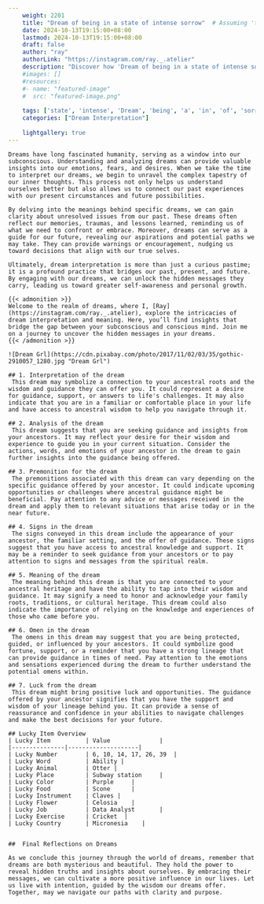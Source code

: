 ```yaml
---
    weight: 2201
    title: "Dream of being in a state of intense sorrow"  # Assuming 'title' column exists
    date: 2024-10-13T19:15:00+08:00
    lastmod: 2024-10-13T19:15:00+08:00
    draft: false
    author: "ray"
    authorLink: "https://instagram.com/ray._.atelier"
    description: "Discover how 'Dream of being in a state of intense sorrow' can interpret your future and uncover its significant meanings in your life."
    #images: []
    #resources:
    #- name: "featured-image"
    #  src: "featured-image.png"
    
    tags: ['state', 'intense', 'Dream', 'being', 'a', 'in', 'of', 'sorrow']
    categories: ["Dream Interpretation"]
    
    lightgallery: true
---
```

    
    Dreams have long fascinated humanity, serving as a window into our subconscious. Understanding and analyzing dreams can provide valuable insights into our emotions, fears, and desires. When we take the time to interpret our dreams, we begin to unravel the complex tapestry of our inner thoughts. This process not only helps us understand ourselves better but also allows us to connect our past experiences with our present circumstances and future possibilities.
    
    By delving into the meanings behind specific dreams, we can gain clarity about unresolved issues from our past. These dreams often reflect our memories, traumas, and lessons learned, reminding us of what we need to confront or embrace. Moreover, dreams can serve as a guide for our future, revealing our aspirations and potential paths we may take. They can provide warnings or encouragement, nudging us toward decisions that align with our true selves.
    
    Ultimately, dream interpretation is more than just a curious pastime; it is a profound practice that bridges our past, present, and future. By engaging with our dreams, we can unlock the hidden messages they carry, leading us toward greater self-awareness and personal growth.
    
    {{< admonition >}}
    Welcome to the realm of dreams, where I, [Ray](https://instagram.com/ray._.atelier), explore the intricacies of dream interpretation and meaning. Here, you’ll find insights that bridge the gap between your subconscious and conscious mind. Join me on a journey to uncover the hidden messages in your dreams.
    {{< /admonition >}}
    
    ![Dream Grl](https://cdn.pixabay.com/photo/2017/11/02/03/35/gothic-2910057_1280.jpg "Dream Grl")
    
    ## 1. Interpretation of the dream
     This dream may symbolize a connection to your ancestral roots and the wisdom and guidance they can offer you. It could represent a desire for guidance, support, or answers to life's challenges. It may also indicate that you are in a familiar or comfortable place in your life and have access to ancestral wisdom to help you navigate through it.
    
    ## 2. Analysis of the dream
     This dream suggests that you are seeking guidance and insights from your ancestors. It may reflect your desire for their wisdom and experience to guide you in your current situation. Consider the actions, words, and emotions of your ancestor in the dream to gain further insights into the guidance being offered.
    
    ## 3. Premonition for the dream
     The premonitions associated with this dream can vary depending on the specific guidance offered by your ancestor. It could indicate upcoming opportunities or challenges where ancestral guidance might be beneficial. Pay attention to any advice or messages received in the dream and apply them to relevant situations that arise today or in the near future.
    
    ## 4. Signs in the dream
     The signs conveyed in this dream include the appearance of your ancestor, the familiar setting, and the offer of guidance. These signs suggest that you have access to ancestral knowledge and support. It may be a reminder to seek guidance from your ancestors or to pay attention to signs and messages from the spiritual realm.
    
    ## 5. Meaning of the dream
     The meaning behind this dream is that you are connected to your ancestral heritage and have the ability to tap into their wisdom and guidance. It may signify a need to honor and acknowledge your family roots, traditions, or cultural heritage. This dream could also indicate the importance of relying on the knowledge and experiences of those who came before you.
    
    ## 6. Omen in the dream
     The omens in this dream may suggest that you are being protected, guided, or influenced by your ancestors. It could symbolize good fortune, support, or a reminder that you have a strong lineage that can provide guidance in times of need. Pay attention to the emotions and sensations experienced during the dream to further understand the potential omens within.
    
    ## 7. Luck from the dream
     This dream might bring positive luck and opportunities. The guidance offered by your ancestor signifies that you have the support and wisdom of your lineage behind you. It can provide a sense of reassurance and confidence in your abilities to navigate challenges and make the best decisions for your future.
    
    ## Lucky Item Overview
    | Lucky Item          | Value              |
    |---------------|--------------------|
    | Lucky Number        | 6, 10, 14, 17, 26, 39  |
    | Lucky Word          | Ability |
    | Lucky Animal        | Otter |
    | Lucky Place         | Subway station     |
    | Lucky Color         | Purple     |
    | Lucky Food          | Scone      |
    | Lucky Instrument    | Claves |
    | Lucky Flower        | Celosia    |
    | Lucky Job           | Data Analyst       |
    | Lucky Exercise      | Cricket  |
    | Lucky Country       | Micronesia    |
    
    
    ##  Final Reflections on Dreams
    
    As we conclude this journey through the world of dreams, remember that dreams are both mysterious and beautiful. They hold the power to reveal hidden truths and insights about ourselves. By embracing their messages, we can cultivate a more positive influence in our lives. Let us live with intention, guided by the wisdom our dreams offer. Together, may we navigate our paths with clarity and purpose.
    
